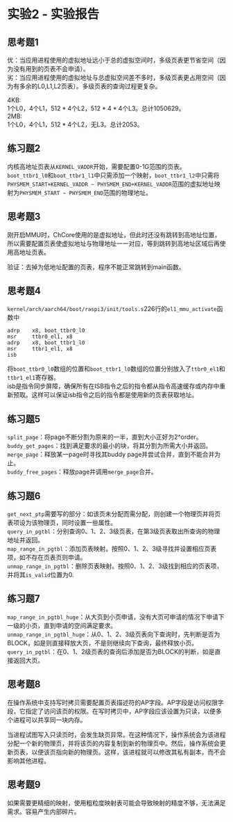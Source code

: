 # 实验2 - 实验报告

## 思考题1

优：当应用进程使用的虚拟地址远小于总的虚拟空间时，多级页表更节省空间（因为没有用到的页表不会申请）。  
劣：当应用进程使用的虚拟地址与总虚拟空间差不多时，多级页表更占用空间（因为有多余的L0,L1,L2页表）。多级页表的查询过程更复杂。  

4KB:  
1个L0，4个L1，$512 * 4$个L2，$512 * 4 * 4$个L3。总计1050629。  
2MB:  
1个L0，4个L1，$512 * 4$个L2，无L3。总计2053。

## 练习题2

内核高地址页表从`KERNEL_VADDR`开始，需要配置0-1G范围的页表。  `boot_ttbr1_l0`和`boot_ttbr1_l1`中只需添加一个映射，`boot_ttbr1_l2`中只需将`PHYSMEM_START+KERNEL_VADDR ~ PHYSMEM_END+KERNEL_VADDR`范围的虚拟地址映射为`PHYSMEM_START ~ PHYSMEM_END`范围的物理地址。

## 思考题3

刚开启MMU时，ChCore使用的是虚拟地址，但此时还没有跳转到高地址位置，所以需要配置页表使虚拟地址与物理地址一一对应，等到跳转到高地址区域后再使用高地址页表。  

验证：去掉为低地址配置的页表，程序不能正常跳转到main函数。

## 思考题4
`kernel/arch/aarch64/boot/raspi3/init/tools.s`226行的`el1_mmu_activate`函数中
```
adrp    x8, boot_ttbr0_l0
msr     ttbr0_el1, x8
adrp    x8, boot_ttbr1_l0
msr     ttbr1_el1, x8
isb
```
将`boot_ttbr0_l0`数组的位置和`boot_ttbr1_l0`数组的位置分别放入了`ttbr0_el1`和`ttbr1_el1`寄存器。  
isb是指令同步屏障，确保所有在ISB指令之后的指令都从指令高速缓存或内存中重新预取。这样可以保证isb指令之后的指令都是使用新的页表获取地址。

## 练习题5

`split_page`：将page不断分割为原来的一半，直到大小正好为2^order。  
`buddy_get_pages`：找到满足要求的最小的块，将其分割为所需大小并返回。  
`merge_page`：释放某一page时寻找其buddy page并尝试合并，直到不能合并为止。  
`buddy_free_pages`：释放page并调用`merge_page`合并。

## 练习题6

`get_next_ptp`需要写的部分：如该页未分配而需分配，则创建一个物理页并将页表项设为该物理页，同时设置一些属性。  
`query_in_pgtbl`：分别查询0、1、2、3级页表，在第3级页表取出所查询的物理地址并返回。  
`map_range_in_pgtbl`：添加页表映射。按照0、1、2、3级寻找并设置相应页表项，如不存在页表页则申请。  
`unmap_range_in_pgtbl`：删除页表映射。按照0、1、2、3级找到相应的页表项，并将其`is_valid`位置为0.  

## 练习题7

`map_range_in_pgtbl_huge`：从大页到小页申请，没有大页可申请的情况下申请下一级的小页，直到申请的空间满足要求。  
`unmap_range_in_pgtbl_huge`：从0、1、2、3级页表向下查询时，先判断是否为BLOCK，如是则直接释放大页，不是则继续向下查询，最终释放小页。
`query_in_pgtbl`：在0、1、2级页表的查询后添加是否为BLOCK的判断，如是直接返回大页。

## 思考题8

在操作系统中支持写时拷贝需要配置页表描述符的AP字段。AP字段是访问权限字段，它指定了访问该页的权限。在写时拷贝中，AP字段应该设置为只读，以便多个进程可以共享同一块内存。  

当进程试图写入只读页时，会发生缺页异常。在这种情况下，操作系统会为该进程分配一个新的物理页，并将该页的内容复制到新的物理页中。然后，操作系统会更新页表，以便该页指向新的物理页。这样，该进程就可以修改其私有副本，而不会影响其他进程。

## 思考题9

如果需要更精细的映射，使用粗粒度映射表可能会导致映射的精度不够，无法满足需求。容易产生内部碎片。